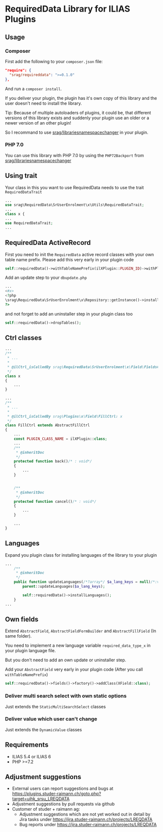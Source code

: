# RequiredData Library for ILIAS Plugins

## Usage

### Composer
First add the following to your `composer.json` file:
```json
"require": {
  "srag/requireddata": ">=0.1.0"
},
```
And run a `composer install`.

If you deliver your plugin, the plugin has it's own copy of this library and the user doesn't need to install the library.

Tip: Because of multiple autoloaders of plugins, it could be, that different versions of this library exists and suddenly your plugin use an older or a newer version of an other plugin!

So I recommand to use [srag/librariesnamespacechanger](https://packagist.org/packages/srag/librariesnamespacechanger) in your plugin.

### PHP 7.0
You can use this library with PHP 7.0 by using the `PHP72Backport` from [srag/librariesnamespacechanger](https://packagist.org/packages/srag/librariesnamespacechanger)

## Using trait
Your class in this you want to use RequiredData needs to use the trait `RequiredDataTrait`
```php
...
use srag\RequiredData\SrUserEnrolment\x\Utils\RequiredDataTrait;
...
class x {
...
use RequiredDataTrait;
...
```

## RequiredData ActiveRecord
First you need to init the `RequiredData` active record classes with your own table name prefix. Please add this very early in your plugin code
```php
self::requiredData()->withTableNamePrefix(ilXPlugin::PLUGIN_ID)->withPlugin(self::plugin());
```

Add an update step to your `dbupdate.php`
```php
...
<#x>
<?php
\srag\RequiredData\SrUserEnrolment\x\Repository::getInstance()->installTables();
?>
```

and not forget to add an uninstaller step in your plugin class too
```php
self::requiredData()->dropTables();
```

## Ctrl classes
```php
...
/**
 * ...
 *
 * @ilCtrl_isCalledBy srag\RequiredData\SrUserEnrolment\x\Field\FieldsCtrl: x
 */
class x
{
    ...
}
```

```php
...
/**
 * ...
 *
 * @ilCtrl_isCalledBy srag\Plugins\x\Field\FillCtrl: x
 */
class FillCtrl extends AbstractFillCtrl
{
    ...
    const PLUGIN_CLASS_NAME = ilXPlugin::class;
    ...
    /**
     * @inheritDoc
     */
    protected function back()/* : void*/
    {
        ...
    }


    /**
     * @inheritDoc
     */
    protected function cancel()/* : void*/
    {
        ...
    }

    ...
}
```

## Languages
Expand you plugin class for installing languages of the library to your plugin
```php
...
	/**
     * @inheritDoc
     */
    public function updateLanguages(/*?array*/ $a_lang_keys = null)/*:void*/ {
		parent::updateLanguages($a_lang_keys);

		self::requiredData()->installLanguages();
	}
...
```

## Own fields
Extend `AbstractField`, `AbstractFieldFormBuilder` and `AbstractFillField` (In same folder).

You need to implement a new language variable `required_data_type_x` in your plugin language file.

But you don't need to add an own update or uninstaller step.

Add your `AbstractField` very early in your plugin code (After you call `withTableNamePrefix`)
```php
self::requiredData()->fields()->factory()->addClass(XField::class);
```

### Deliver multi search select with own static options
Just extends the `StaticMultiSearchSelect` classes

### Deliver value which user can't change
Just extends the `DynamicValue` classes

## Requirements
* ILIAS 5.4 or ILIAS 6
* PHP >=7.2

## Adjustment suggestions
* External users can report suggestions and bugs at https://plugins.studer-raimann.ch/goto.php?target=uihk_srsu_LREQDATA
* Adjustment suggestions by pull requests via github
* Customer of studer + raimann ag: 
	* Adjustment suggestions which are not yet worked out in detail by Jira tasks under https://jira.studer-raimann.ch/projects/LREQDATA
	* Bug reports under https://jira.studer-raimann.ch/projects/LREQDATA
